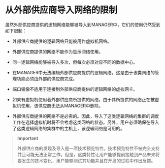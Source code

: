 # 从外部供应商导入网络的限制

虽然外部供应商提供的逻辑网络能够被导入到MANAGER中，它们的使用仍然受到如下限制：

-   外部供应商提供的逻辑网络只能被用作虚拟机网络。

-   外部供应商提供的网络不能作为显示网络使用。

-   同一逻辑网络能够被导入多次，但每次必须对应不同的数据中心。

-   在MANAGER中无法编辑外部供应商提供的逻辑网络。这是由于该类网络的管理功能必须由外部的供应商完成。

-   端口镜像不适用于连接到外部供应商提供的逻辑网络的虚拟网卡。

-   如果有虚拟机使用着外部供应商所提供的网络，由于其所提供的网络正在被虚拟机使用，该供应商无法从MANAGER中删除。

-   外部供应商提供的网络不是必需的。因此，导入了这类逻辑网络的集群的调度工作在选择虚拟机时将不会考虑这类网络的状态。另外，用户必须确保在导入了这类逻辑网络的集群中的主机上，该逻辑网络是可用的。

> **Important**
>
> 外部供应商的发现及导入是一项技术预览特性。技术预览特性不被完全支持并且可能无法正常工作。但是，这类特性让用户能够提前接触到产品未来将要发生的技术变化，用户能够测试其功能并且在开发的过程中作出反馈。


